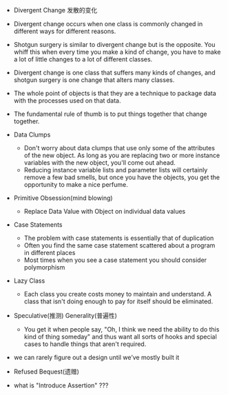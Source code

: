 + Divergent Change 发散的变化

+ Divergent change occurs when one class is commonly changed in different ways for different reasons.

+ Shotgun surgery is similar to divergent change but is the opposite. You whiff this when every time you make a kind of change, you have to make a lot of little changes to a lot of different classes.

+ Divergent change is one class that suffers many kinds of changes, and shotgun surgery is one change that alters many classes.

+ The whole point of objects is that they are a technique to package data with the processes used on that data.

+ The fundamental rule of thumb is to put things together that change together.

+ Data Clumps
    + Don't worry about data clumps that use only some of the attributes of the new object. As long as you are replacing two or more instance variables with the new object, you'll come out ahead.
    + Reducing instance variable lists and parameter lists will certainly remove a few bad smells, but once you have the objects, you get the opportunity to make a nice perfume.

+ Primitive Obsession(mind blowing)
    + Replace Data Value with Object on individual data values

+ Case Statements
    + The problem with case statements is essentially that of duplication
    + Often you find the same case statement scattered about a program in different places
    + Most times when you see a case statement you should consider polymorphism

+ Lazy Class
    + Each class you create costs money to maintain and understand. A class that isn't doing enough to pay for itself should be eliminated.

+ Speculative(推测) Generality(普遍性)
    + You get it when people say, "Oh, I think we need the ability to do this kind of thing someday" and thus want all sorts of hooks and special cases to handle things that aren't required.

+ we can rarely figure out a design until we’ve mostly built it

+ Refused Bequest(遗赠)

+ what is "Introduce Assertion" ???
